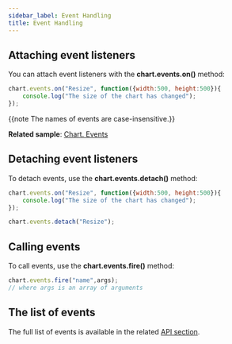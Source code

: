 ```yaml
---
sidebar_label: Event Handling
title: Event Handling
---          
```


## Attaching event listeners

You can attach event listeners with the **chart.events.on()** method:

~~~js
chart.events.on("Resize", function({width:500, height:500}){
    console.log("The size of the chart has changed");
});
~~~

{{note The names of events are case-insensitive.}}

**Related sample**: [Chart. Events](https://snippet.dhtmlx.com/a1b9yfwo)

## Detaching event listeners

To detach events, use the **chart.events.detach()** method:

~~~js
chart.events.on("Resize", function({width:500, height:500}){
    console.log("The size of the chart has changed");
});

chart.events.detach("Resize");
~~~

## Calling events

To call events, use the **chart.events.fire()** method:

~~~js
chart.events.fire("name",args);
// where args is an array of arguments
~~~

## The list of events

The full list of events is available in the related [API section](chart/api/api_overview.md#events).
